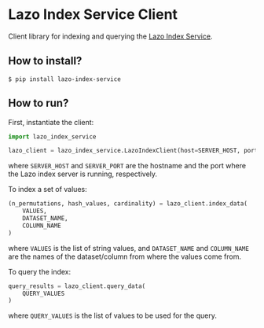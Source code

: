 # Lazo Index Service Client

Client library for indexing and querying the [Lazo Index Service](https://gitlab.com/ViDA-NYU/datamart/lazo-index-service).

## How to install?

    $ pip install lazo-index-service

## How to run?

First, instantiate the client:

```python
import lazo_index_service

lazo_client = lazo_index_service.LazoIndexClient(host=SERVER_HOST, port=SERVER_PORT)
```

where `SERVER_HOST` and `SERVER_PORT` are the hostname and the port where the Lazo index server is running, respectively.

To index a set of values:

```python
(n_permutations, hash_values, cardinality) = lazo_client.index_data(
    VALUES,
    DATASET_NAME,
    COLUMN_NAME
)
```

where `VALUES` is the list of string values, and `DATASET_NAME` and `COLUMN_NAME` are the names of the dataset/column from where the values come from.

To query the index:

```python
query_results = lazo_client.query_data(
    QUERY_VALUES
)
```

where `QUERY_VALUES` is the list of values to be used for the query.